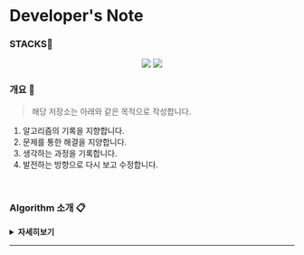 # Developer's Note

### STACKS📜
<center>
  <a href="#"><img src="https://img.shields.io/badge/JavaScript-C38154?style=flat&logo=javascript&logoColor=F7DF1E"/></a>
  <a href="#"><img src="https://img.shields.io/badge/Python-FFC26F?style=flat&logo=python&logoColor=3776AB"/></a>
</center>

### 개요 🔖

> 해당 저장소는 아래와 같은 목적으로 작성합니다.
1. 알고리즘의 기록을 지향합니다.
2. 문제를 통한 해결을 지양합니다.
3. 생각하는 과정을 기록합니다.
4. 발전하는 방향으로 다시 보고 수정합니다.

<br>

### Algorithm 소개 📋
<details><summary><strong>자세히보기</strong></summary>

<br>

|용어|정의|
|----|----|
|`1. 이중순회 Target 쌍 찾기`|Dual Traversal Target Pairs|
|`2. 숫자뒤집기`|Number Revalsal|


<br>

<sup>[GO TOP ⏫](https://github.com/sambeak/algorithm#developers-note)</sup>

</details>

<hr>
<br>